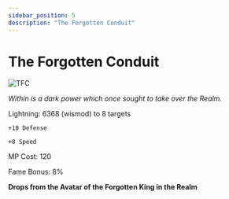 ```yaml
---
sidebar_position: 5
description: "The Forgotten Conduit"
---
```


# The Forgotten Conduit

![TFC](https://cdn.discordapp.com/attachments/953134990428868629/1029583166811426957/forgottencond.png)

<i>Within is a dark power which once sought to take over the Realm.</i>

Lightning: 6368 (wismod) to 8 targets

    +10 Defense

    +8 Speed

MP Cost: 120

Fame Bonus: 8%

**Drops from the Avatar of the Forgotten King in the Realm**
